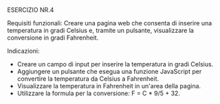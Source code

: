 ESERCIZIO NR.4

Requisiti funzionali: 
Creare una pagina web che consenta di inserire una temperatura in gradi Celsius e, tramite un pulsante, visualizzare la conversione in gradi Fahrenheit.

Indicazioni:

- Creare un campo di input per inserire la temperatura in gradi Celsius.
- Aggiungere un pulsante che esegua una funzione JavaScript per convertire la temperatura da Celsius a Fahrenheit.
- Visualizzare la temperatura in Fahrenheit in un'area della pagina.
- Utilizzare la formula per la conversione: F = C * 9/5 + 32.
